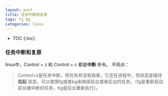 ```yaml
---
layout: post
title: 任务中断和复原
tags: fg bg
categories: linux
---
```


* TOC 
{:toc}

### 任务中断和复原

linux中，Control + z 和 Control + c 都是**中断** 命令。
不同点：
> Control+z是任务中断，但任务并没有结束，它还在进程中，但状态是维持 **挂起** 状态，可以使用fg或者bg来继续前台或者后台的任务。（fg是重新启动前台被中断的任务，bg是后台重新执行）。